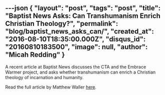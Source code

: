 ---json
{
	"layout": "post",
	"tags": "post",
    "title": "Baptist News Asks: Can Transhumanism Enrich Christian Theology?",
    "permalink": "blog/baptist_news_asks_can/",
    "created_at": "2016-08-10T18:35:00.000Z",
    "disqus_id": "20160810183500",
    "image":  null,
    "author": "Micah Redding"
}
---

<p>A recent article at Baptist News discusses the CTA and the Embrace Warmer project, and asks whether transhumanism can enrich a Christian theology of incarnation and humanity.</p>
<p>Read the full article by Matthew Waller <a href="https://baptistnews.com/article/exploring-incarnation-can-transhumanism-enrich-a-christian-theology-of-humanity/">here</a>.</p>
    
